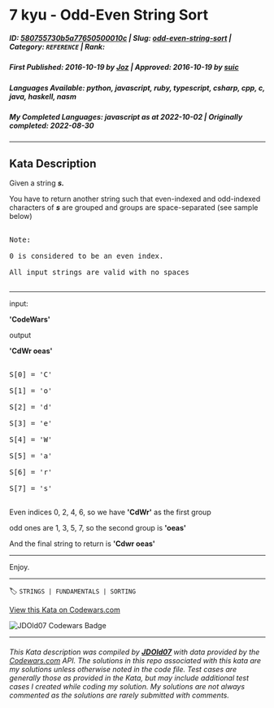 # 7 kyu - Odd-Even String Sort

##### **ID**: [580755730b5a77650500010c](https://www.codewars.com/kata/580755730b5a77650500010c) | **Slug**: [odd-even-string-sort](https://www.codewars.com/kata/580755730b5a77650500010c) | **Category**: `REFERENCE` | **Rank**: <span style="color:white">7 kyu</span>

##### **First Published**: 2016-10-19 ***by*** [Joz](https://www.codewars.com/users/Joz) | **Approved**: 2016-10-19 ***by*** [suic](https://www.codewars.com/users/suic)

##### **Languages Available**: python, javascript, ruby, typescript, csharp, cpp, c, java, haskell, nasm

##### **My Completed Languages**: javascript ***as at*** 2022-10-02 | **Originally completed**: 2022-08-30

---

## Kata Description


Given a string <i><b>s. </b></i>

 You have to return another string such that even-indexed and odd-indexed characters of <i><b>s</b></i> are grouped and groups are space-separated (see sample below)

<pre>

Note: 

0 is considered to be an even index. 

All input strings are valid with no spaces

</pre>

<hr>

input:

<b>'CodeWars'</b>



output

<b>'CdWr oeas'</b>

<pre>

S[0] = 'C'

S[1] = 'o'

S[2] = 'd'

S[3] = 'e'

S[4] = 'W'

S[5] = 'a'

S[6] = 'r'

S[7] = 's'

</pre>



Even indices 0, 2, 4, 6, so we have <b>'CdWr'</b> as the first group<br/>

odd ones are 1, 3, 5, 7, so the second group is <b>'oeas'</b><br/>

And the final string to return is <b>'Cdwr oeas'</b><br/>

<hr>

Enjoy.

---


🏷 `STRINGS | FUNDAMENTALS | SORTING`


[View this Kata on Codewars.com](https://www.codewars.com/kata/580755730b5a77650500010c)

![](https://www.codewars.com/users/jdold07/badges/large "JDOld07 Codewars Badge")

---

###### *This Kata description was compiled by [**JDOld07**](https://tpstech.dev) with data provided by the [Codewars.com](https://www.codewars.com) API.  The solutions in this repo associated with this kata are my solutions unless otherwise noted in the code file.  Test cases are generally those as provided in the Kata, but may include additional test cases I created while coding my solution.  My solutions are not always commented as the solutions are rarely submitted with comments.*
